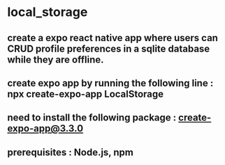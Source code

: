 # local_storage
## create a expo react native app where users can CRUD profile preferences in a sqlite database while they are offline.
## create expo app by running the following line : npx create-expo-app LocalStorage
## need to install the following package : create-expo-app@3.3.0
## prerequisites : Node.js, npm
